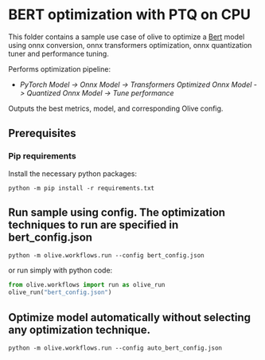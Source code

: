 # BERT optimization with PTQ on CPU
This folder contains a sample use case of olive to optimize a [Bert](https://huggingface.co/Intel/bert-base-uncased-mrpc) model using onnx conversion, onnx transformers optimization,
onnx quantization tuner and performance tuning.

Performs optimization pipeline:
- *PyTorch Model -> Onnx Model -> Transformers Optimized Onnx Model -> Quantized Onnx Model -> Tune performance*

Outputs the best metrics, model, and corresponding Olive config.

## Prerequisites
### Pip requirements
Install the necessary python packages:
```
python -m pip install -r requirements.txt
```

## Run sample using config. The optimization techniques to run are specified in bert_config.json
```
python -m olive.workflows.run --config bert_config.json
```
or run simply with python code:
```python
from olive.workflows import run as olive_run
olive_run("bert_config.json")
```

## Optimize model automatically without selecting any optimization technique.
```
python -m olive.workflows.run --config auto_bert_config.json
```
